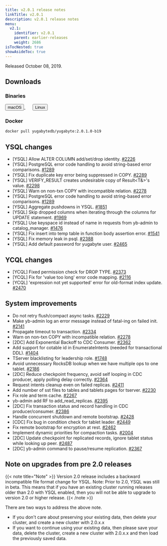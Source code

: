 ```yaml
---
title: v2.0.1 release notes
linkTitle: v2.0.1
description: v2.0.1 release notes
menu:
  v2.1:
    identifier: v2.0.1
    parent: earlier-releases
    weight: 2686
isTocNested: true
showAsideToc: true
---
```


Released October 08, 2019.

## Downloads

### Binaries

<a class="download-binary-link" href="https://downloads.yugabyte.com/yugabyte-2.0.1.0-darwin.tar.gz">
  <button>
    <i class="fab fa-apple"></i><span class="download-text">macOS</span>
  </button>
</a>
&nbsp; &nbsp; &nbsp; 
<a class="download-binary-link" href="https://downloads.yugabyte.com/yugabyte-2.0.1.0-linux.tar.gz">
  <button>
    <i class="fab fa-linux"></i><span class="download-text">Linux</span>
  </button>
</a>
<br />

### Docker

```sh
docker pull yugabytedb/yugabyte:2.0.1.0-b19
```



## YSQL changes

* [YSQL] Allow ALTER COLUMN add/set/drop identity.
  [#2226](https://github.com/yugabyte/yugabyte-db/issues/2226)
* [YSQL] PostgreSQL error code handling to avoid string-based error comparisons.
  [#1289](https://github.com/yugabyte/yugabyte-db/issues/1289)
* [YSQL] Fix duplicate key error being suppressed in COPY.
  [#2289](https://github.com/yugabyte/yugabyte-db/issues/2289)
* [YSQL] VERIFY_RESULT creates undesirable copy of Result<T&>'s value.
  [#2298](https://github.com/yugabyte/yugabyte-db/issues/2298)
* [YSQL] Warn on non-txn COPY with incompatible relation.
  [#2278](https://github.com/yugabyte/yugabyte-db/issues/2278)
* [YSQL] PostgreSQL error code handling to avoid string-based error comparisons.
  [#1289](https://github.com/yugabyte/yugabyte-db/issues/1289)
* [YSQL] Aggregate pushdowns in YSQL.
  [#1851](https://github.com/yugabyte/yugabyte-db/issues/1851)
* [YSQL] Skip dropped columns when iterating through the columns for UPDATE statement.
  [#1969](https://github.com/yugabyte/yugabyte-db/issues/1969)
* [YSQL] Use keyspace id instead of name in requests from yb-admin to catalog_manager.
  [#1476](https://github.com/yugabyte/yugabyte-db/issues/1476)
* [YSQL] Fix insert into temp table in function body assertion error.
  [#1541](https://github.com/yugabyte/yugabyte-db/issues/1541)
* [YSQL] Fix memory leak in psql. [#2388](https://github.com/yugabyte/yugabyte-db/issues/2388)
* [YSQL] Add default password for yugabyte user.
  [#2465](https://github.com/yugabyte/yugabyte-db/issues/2465)

## YCQL changes

* [YCQL] Fixed permission check for DROP TYPE.
  [#2373](https://github.com/yugabyte/yugabyte-db/issues/2373)
* [YCQL] Fix for 'value too long' error code mapping.
  [#2116](https://github.com/yugabyte/yugabyte-db/issues/2116)
* [YCQL] 'expression not yet supported' error for old-format index update.
  [#2470](https://github.com/yugabyte/yugabyte-db/issues/2470)


## System improvements

* Do not retry flush/compact async tasks.
  [#2229](https://github.com/yugabyte/yugabyte-db/issues/2229)
* Make yb-admin log an error message instead of fatal-ing on failed init.
  [#2141](https://github.com/yugabyte/yugabyte-db/issues/2141)
* Propagate timeout to transaction. [#2334](https://github.com/yugabyte/yugabyte-db/issues/2334)
* Warn on non-txn COPY with incompatible relation.
  [#2278](https://github.com/yugabyte/yugabyte-db/issues/2278)
* [2DC] Add Exponential Backoff to CDC Consumer.
  [#2362](https://github.com/yugabyte/yugabyte-db/issues/2362)
* Add support for cotable id in EnumerateIntents (needed for transactional DDL).
  [#1404](https://github.com/yugabyte/yugabyte-db/issues/1404)
* TServer blacklisting for leadership role.
  [#1748](https://github.com/yugabyte/yugabyte-db/issues/1748)
* Avoid unnecessary RocksDB lookup when we have multiple ops to one tablet.
  [#2186](https://github.com/yugabyte/yugabyte-db/issues/2186)
* [2DC]  Reduce checkpoint frequency, avoid self looping in CDC producer, apply polling delay
  correctly. [#2364](https://github.com/yugabyte/yugabyte-db/issues/2364)
* Request intents cleanup even on failed replicas.
  [#2411](https://github.com/yugabyte/yugabyte-db/issues/2411)
* Add number of sst files to tables and tablets pages for tserver.
  [#2230](https://github.com/yugabyte/yugabyte-db/issues/2230)
* Fix role and term cache. [#2267](https://github.com/yugabyte/yugabyte-db/issues/2267)
* yb-admin add RF to add_read_replicas. [#2395](https://github.com/yugabyte/yugabyte-db/issues/2395)
* [2DC] Fix transaction status and record handling in CDC producer/consumer.
  [#2386](https://github.com/yugabyte/yugabyte-db/issues/2386)
* Handle concurrent shutdown and remote bootstrap.
  [#2428](https://github.com/yugabyte/yugabyte-db/issues/2428)
* [CDC] Fix bug in condition check for tablet leader.
  [#2449](https://github.com/yugabyte/yugabyte-db/issues/2449)
* Fix remote bootstrap for encryption at rest.
  [#2462](https://github.com/yugabyte/yugabyte-db/issues/2462) 
* Implement dynamic priorities for compaction tasks.
  [#2004](https://github.com/yugabyte/yugabyte-db/issues/2004)
* [2DC] Update checkpoint for replicated records, ignore tablet status while looking up peer.
  [#2487](https://github.com/yugabyte/yugabyte-db/issues/2487)
* [2DC] yb-admin command to pause/resume replication.
  [#2367](https://github.com/yugabyte/yugabyte-db/issues/2367)
  
  
## Note on upgrades from pre 2.0 releases

{{< note title="Note" >}}
Version 2.0 release includes a backward incompatible file format change for YSQL. Note: Prior to 2.0, YSQL was still in beta. This means that if you have an existing cluster running releases older than 2.0 with YSQL enabled, then you will not be able to upgrade to version 2.0 or higher release.
{{< /note >}}

There are two ways to address the above note.

* If you don't care about preserving your existing data, then delete your cluster, and create a new
  cluster with 2.0.x.x
* If you want to continue using your existing data, then please save your data,
  delete the cluster, create a new cluster with 2.0.x.x and then load the previously saved data.

